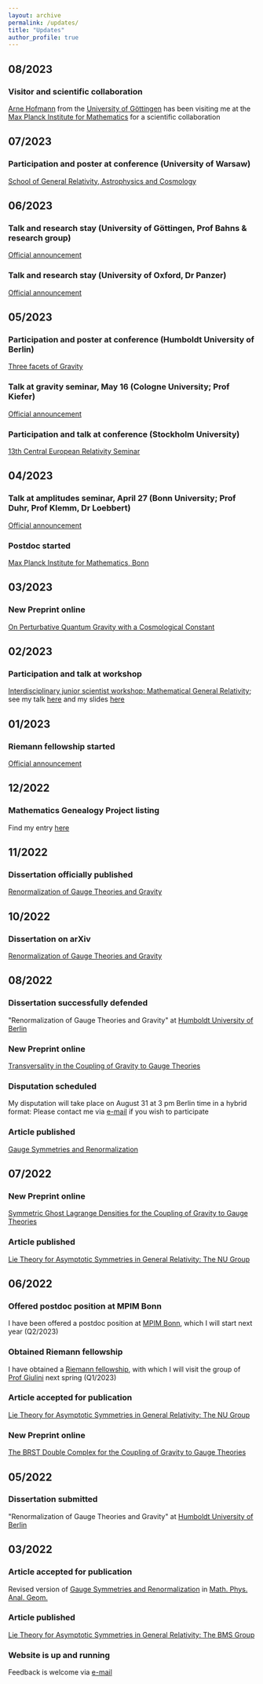 ```yaml
---
layout: archive
permalink: /updates/
title: "Updates"
author_profile: true
---
```




## 08/2023

### Visitor and scientific collaboration

[Arne Hofmann](https://www.studip.uni-goettingen.de/extern.php?module=Persondetails&config_id=897b155b5389e37c6d7cb8eda9833d46&range_id=db66fd7fdd6564055fadd6873d86b790&username=hofmann12&seminar_id=ea2ad126dc58374bf3ce47c6d38be5a9) from the [University of Göttingen](https://www.uni-goettingen.de) has been visiting me at the [Max Planck Institute for Mathematics](https://www.mpim-bonn.mpg.de) for a scientific collaboration

## 07/2023

### Participation and poster at conference (University of Warsaw)

[School of General Relativity, Astrophysics and Cosmology](https://indico2.fuw.edu.pl/event/5/)

## 06/2023

### Talk and research stay (University of Göttingen, Prof Bahns & research group)
[Official announcement](https://www.uni-goettingen.de/de/50226.html?cid=844688)

### Talk and research stay (University of Oxford, Dr Panzer)
[Official announcement](https://www.maths.ox.ac.uk/node/64405)

## 05/2023

### Participation and poster at conference (Humboldt University of Berlin)
[Three facets of Gravity](https://gbaverez.github.io/facets_of_gravity/)

### Talk at gravity seminar, May 16 (Cologne University; Prof Kiefer)
[Official announcement](https://www.thp.uni-koeln.de/gravitation/seminars/seminars.html)

### Participation and talk at conference (Stockholm University)
[13th Central European Relativity Seminar](https://cers.univie.ac.at/cers13/index.html)

## 04/2023

### Talk at amplitudes seminar, April 27 (Bonn University; Prof Duhr, Prof Klemm, Dr Loebbert)
[Official announcement](https://indico.hiskp.uni-bonn.de/category/34/)

### Postdoc started
[Max Planck Institute for Mathematics, Bonn](https://www.mpim-bonn.mpg.de/peoplelist?pltype=0&plcount=0&plgroup=postdocs&plkeyword=Prinz)

## 03/2023

### New Preprint online
[On Perturbative Quantum Gravity with a Cosmological Constant](https://arxiv.org/abs/2303.14160)

## 02/2023

### Participation and talk at workshop
[Interdisciplinary junior scientist workshop: Mathematical General Relativity](https://www.math.uni-potsdam.de/grworkshop); see my talk [here](https://mediaup.uni-potsdam.de/Play/48577) and my slides [here](https://www.math.uni-potsdam.de/fileadmin/user_upload/Prof-Part-Diff/GRWorkshop2/Slides/slides-prinz.pdf)

## 01/2023

### Riemann fellowship started
[Official announcement](https://www.rc.uni-hannover.de/en/center/news-and-events/news/aktuelles-detailansicht/news/the-rc-welcomes-new-riemann-fellow-david-prinz)

## 12/2022

### Mathematics Genealogy Project listing
Find my entry [here](https://www.mathgenealogy.org/id.php?id=291529)

## 11/2022

### Dissertation officially published
[Renormalization of Gauge Theories and Gravity](https://edoc.hu-berlin.de/18452/26190)

## 10/2022

### Dissertation on arXiv
[Renormalization of Gauge Theories and Gravity](https://arxiv.org/abs/2210.17510)

## 08/2022

### Dissertation successfully defended
"Renormalization of Gauge Theories and Gravity" at [Humboldt University of Berlin](https://www.hu-berlin.de/en)

### New Preprint online
[Transversality in the Coupling of Gravity to Gauge Theories](https://arxiv.org/abs/2208.14166)

### Disputation scheduled
My disputation will take place on August 31 at 3 pm Berlin time in a hybrid format: Please contact me via [e-mail](mailto:prinz@math.hu-berlin.de) if you wish to participate

### Article published
[Gauge Symmetries and Renormalization](https://link.springer.com/article/10.1007/s11040-022-09423-8)

## 07/2022

### New Preprint online
[Symmetric Ghost Lagrange Densities for the Coupling of Gravity to Gauge Theories](https://arxiv.org/abs/2207.07593)

### Article published
[Lie Theory for Asymptotic Symmetries in General Relativity: The NU Group](https://iopscience.iop.org/article/10.1088/1361-6382/ac776c)


## 06/2022

### Offered postdoc position at MPIM Bonn
I have been offered a postdoc position at [MPIM Bonn](https://www.mpim-bonn.mpg.de), which I will start next year (Q2/2023)

### Obtained Riemann fellowship
I have obtained a [Riemann fellowship](https://www.rc.uni-hannover.de/en/), with which I will visit the group of [Prof Giulini](https://www.itp.uni-hannover.de/de/ag/giulini/) next spring (Q1/2023)

### Article accepted for publication
[Lie Theory for Asymptotic Symmetries in General Relativity: The NU Group](https://doi.org/10.1088/1361-6382/ac776c)

### New Preprint online
[The BRST Double Complex for the Coupling of Gravity to Gauge Theories](https://arxiv.org/abs/2206.00780)


## 05/2022

### Dissertation submitted
"Renormalization of Gauge Theories and Gravity" at [Humboldt University of Berlin](https://www.hu-berlin.de/en)


## 03/2022

### Article accepted for publication
Revised version of [Gauge Symmetries and Renormalization](https://arxiv.org/abs/2001.00104) in [Math. Phys. Anal. Geom.](https://link.springer.com/journal/11040/volumes-and-issues)

### Article published
[Lie Theory for Asymptotic Symmetries in General Relativity: The BMS Group](https://iopscience.iop.org/article/10.1088/1361-6382/ac4ae2)

### Website is up and running
Feedback is welcome via [e-mail](mailto:prinz@math.hu-berlin.de)
